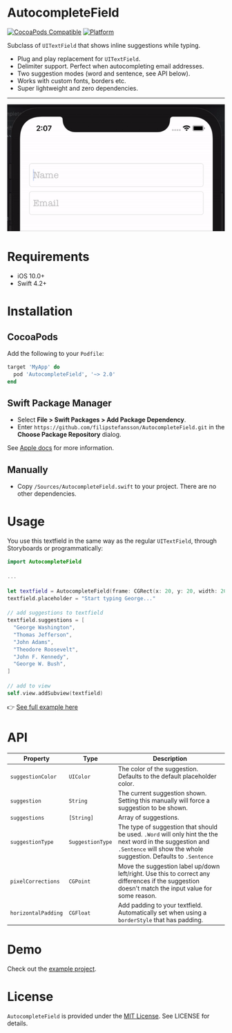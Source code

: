 # AutocompleteField

[![CocoaPods Compatible](https://img.shields.io/cocoapods/v/AutocompleteField.svg)](https://img.shields.io/cocoapods/v/AutocompleteField.svg)
[![Platform](https://img.shields.io/cocoapods/p/AutocompleteField.svg?style=flat)](https://AutocompleteField.github.io/AutocompleteField)

Subclass of `UITextField` that shows inline suggestions while typing.

- Plug and play replacement for `UITextField`.
- Delimiter support. Perfect when autocompleting email addresses.
- Two suggestion modes (word and sentence, see API below).
- Works with custom fonts, borders etc.
- Super lightweight and zero dependencies.

---

![AutocompleteField](/.github/example.gif?raw=true)

# Requirements

- iOS 10.0+
- Swift 4.2+

# Installation

## CocoaPods

Add the following to your `Podfile`:

```ruby
target 'MyApp' do
  pod 'AutocompleteField', '~> 2.0'
end
```

## Swift Package Manager

- Select **File > Swift Packages > Add Package Dependency**.
- Enter `https://github.com/filipstefansson/AutocompleteField.git` in the **Choose Package Repository** dialog.

See [Apple docs](https://developer.apple.com/documentation/xcode/adding_package_dependencies_to_your_app) for more information.

## Manually

- Copy `/Sources/AutocompleteField.swift` to your project. There are no other dependencies.

# Usage

You use this textfield in the same way as the regular `UITextField`, through Storyboards or programmatically:

```swift
import AutocompleteField

...

let textfield = AutocompleteField(frame: CGRect(x: 20, y: 20, width: 200, height: 40))
textfield.placeholder = "Start typing George..."

// add suggestions to textfield
textfield.suggestions = [
  "George Washington",
  "Thomas Jefferson",
  "John Adams",
  "Theodore Roosevelt",
  "John F. Kennedy",
  "George W. Bush",
]

// add to view
self.view.addSubview(textfield)
```

👉 [See full example here](/examples/BasicExample/BasicExample/ViewController.swift)

# API

| Property            | Type             | Description                                                                                                                                                                    |
| ------------------- | ---------------- | ------------------------------------------------------------------------------------------------------------------------------------------------------------------------------ |
| `suggestionColor`   | `UIColor`        | The color of the suggestion. Defaults to the default placeholder color.                                                                                                        |
| `suggestion`        | `String`         | The current suggestion shown. Setting this manually will force a suggestion to be shown.                                                                                       |
| `suggestions`       | `[String]`       | Array of suggestions.                                                                                                                                                          |
| `suggestionType`    | `SuggestionType` | The type of suggestion that should be used. `.Word` will only hint the the next word in the suggestion and `.Sentence` will show the whole suggestion. Defaults to `.Sentence` |
| `pixelCorrections`  | `CGPoint`        | Move the suggestion label up/down left/right. Use this to correct any differences if the suggestion doesn't match the input value for some reason.                             |
| `horizontalPadding` | `CGFloat`        | Add padding to your textfield. Automatically set when using a `borderStyle` that has padding.                                                                                  |

# Demo

Check out the [example project](/examples/BasicExample).

# License

`AutocompleteField` is provided under the [MIT License](http://http//opensource.org/licenses/mit-license.php). See LICENSE for details.
